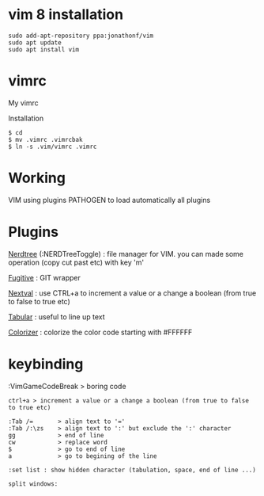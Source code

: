 # vim 8 installation

```
sudo add-apt-repository ppa:jonathonf/vim
sudo apt update
sudo apt install vim
```

# vimrc
My vimrc

Installation

```
$ cd
$ mv .vimrc .vimrcbak
$ ln -s .vim/vimrc .vimrc
```
# Working

VIM using plugins PATHOGEN to load automatically all plugins

# Plugins

[Nerdtree](https://github.com/scrooloose/nerdtree) (:NERDTreeToggle) : file manager for VIM.
you can made some operation (copy cut past etc) with key 'm'

[Fugitive](https://github.com/tpope/vim-fugitive) : GIT wrapper

[Nextval](https://github.com/vim-scripts/nextval) : use CTRL+a to increment a value or a change a boolean (from true to false to true etc)

[Tabular](https://github.com/godlygeek/tabular) : useful to line up text

[Colorizer](https://github.com/vim-scripts/colorizer) : colorize the color code starting with #FFFFFF

# keybinding

:VimGameCodeBreak > boring code

```
ctrl+a > increment a value or a change a boolean (from true to false to true etc)

:Tab /=       > align text to '='
:Tab /:\zs    > align text to ':' but exclude the ':' character
gg            > end of line
cw            > replace word
$             > go to end of line
a             > go to begining of the line

:set list : show hidden character (tabulation, space, end of line ...)

split windows:

```
